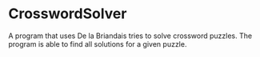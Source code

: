 # CrosswordSolver
A program that uses De la Briandais tries to solve crossword puzzles. The program is able to find all solutions for a given puzzle.